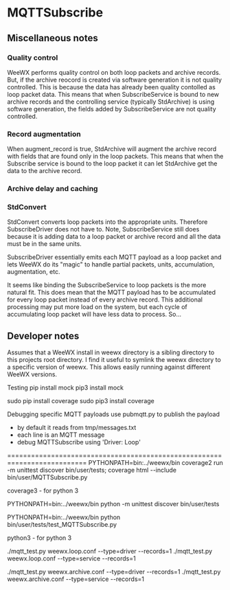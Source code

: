 # MQTTSubscribe

## Miscellaneous notes

### Quality control

WeeWX performs quality control on both loop packets and archive records.
But, if the archive reocord is created via software generation it is not quality controlled.
This is because the data has already been quality contolled as loop packet data.
This means that when SubscribeService is bound to new archive records and
the controlling service (typically StdArchive) is using software generation,
the fields added by SubscribeService are not quality controlled.

### Record augmentation

When augment_record is true, StdArchive will augment the archive record with fields that are found only in the loop packets.
This means that when the Subscribe service is bound to the loop packet it can let StdArchive get the data to the archive record.

### Archive delay and caching

### StdConvert

StdConvert converts loop packets into the appropriate units. Therefore SubscribeDriver does not have to.
Note, SubscribeService still does because it is adding data to a loop packet or archive record and all the data must be in the same units.

SubscribeDriver essentially emits each MQTT payload as a loop packet and lets WeeWX do its "magic"
to handle partial packets, units, accumulation, augmentation, etc.

It seems like binding the SubscribeService to loop packets is the more natural fit.
This does mean that the MQTT payload has to be accumulated for every loop packet instead of every archive record.
This additional processing may put more load on the system, but each cycle of accumulating loop packet will have less data to process. So...

## Developer notes

Assumes that a WeeWX install in weewx directory is a sibling directory to this projects root directory.
I find it useful to symlink the weewx directory to a specific version of weewx.
This allows easily running against different WeeWX versions.

Testing
pip install mock
pip3 install mock

sudo pip install coverage
sudo pip3 install coverage

Debugging specific  MQTT payloads
use pubmqtt.py to publish the payload

- by default it reads from tmp/messages.txt
- each line is an MQTT message
- debug MQTTSubscribe using 'Driver: Loop'

==========================================================================
PYTHONPATH=bin:../weewx/bin coverage2 run  -m unittest discover bin/user/tests; coverage html --include bin/user/MQTTSubscribe.py

coverage3 - for python 3

PYTHONPATH=bin:../weewx/bin python -m unittest discover bin/user/tests

PYTHONPATH=bin:../weewx/bin python bin/user/tests/test_MQTTSubscribe.py

python3 - for python 3

./mqtt_test.py weewx.loop.conf --type=driver --records=1
./mqtt_test.py weewx.loop.conf --type=service --records=1

./mqtt_test.py weewx.archive.conf --type=driver  --records=1
./mqtt_test.py weewx.archive.conf --type=service --records=1
